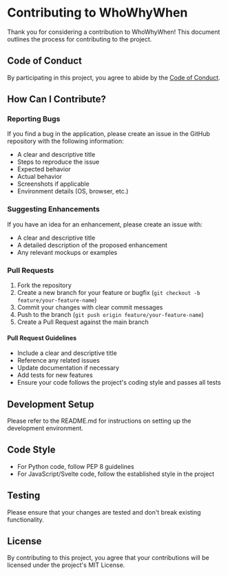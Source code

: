 # Contributing to WhoWhyWhen

Thank you for considering a contribution to WhoWhyWhen! This document outlines the process for contributing to the project.

## Code of Conduct

By participating in this project, you agree to abide by the [Code of Conduct](CODE_OF_CONDUCT.md).

## How Can I Contribute?

### Reporting Bugs

If you find a bug in the application, please create an issue in the GitHub repository with the following information:

- A clear and descriptive title
- Steps to reproduce the issue
- Expected behavior
- Actual behavior
- Screenshots if applicable
- Environment details (OS, browser, etc.)

### Suggesting Enhancements

If you have an idea for an enhancement, please create an issue with:

- A clear and descriptive title
- A detailed description of the proposed enhancement
- Any relevant mockups or examples

### Pull Requests

1. Fork the repository
2. Create a new branch for your feature or bugfix (`git checkout -b feature/your-feature-name`)
3. Commit your changes with clear commit messages
4. Push to the branch (`git push origin feature/your-feature-name`)
5. Create a Pull Request against the main branch

#### Pull Request Guidelines

- Include a clear and descriptive title
- Reference any related issues
- Update documentation if necessary
- Add tests for new features
- Ensure your code follows the project's coding style and passes all tests

## Development Setup

Please refer to the README.md for instructions on setting up the development environment.

## Code Style

- For Python code, follow PEP 8 guidelines
- For JavaScript/Svelte code, follow the established style in the project

## Testing

Please ensure that your changes are tested and don't break existing functionality.

## License

By contributing to this project, you agree that your contributions will be licensed under the project's MIT License.